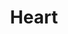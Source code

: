 ---
title: "Heart"
summary: "Rock group that was started in Seattle, in 1967, as \"The Army\" by bassist Steve Fossen, along with Roger Fisher on guitar, Don Wilhelm on guitar, keyboards and lead vocals, and Ray Schaefer on drums. Changed name to White Heart, then to Hocus Pocus shortly before Ann Wilson's joining in 1970, then finally to Heart in 1972. Nancy Wilson joined after sitting in and auditioning in 1974. Members: Ann Wilson, Nancy Wilson, Craig Bartock, Andy Stoller, Dan Walker, Ryan Waters, Denny Fongheiser."
image: "heart.jpg"
apple_music_artist_url: "https://music.apple.com/gb/artist/heart/487883"
wikipedia_url: "none"
---
